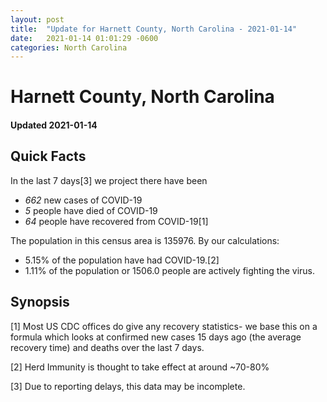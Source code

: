 ```yaml
---
layout: post
title:  "Update for Harnett County, North Carolina - 2021-01-14"
date:   2021-01-14 01:01:29 -0600
categories: North Carolina
---
```


# Harnett County, North Carolina
#### Updated 2021-01-14

## Quick Facts

In the last 7 days[3] we project there have been
- *662* new cases of COVID-19
- *5* people have died of COVID-19
- *64* people have recovered from COVID-19[1]

The population in this census area is 135976. By our calculations:
- 5.15% of the population have had COVID-19.[2]
- 1.11% of the population or 1506.0 people are actively fighting the virus.

## Synopsis




[1] Most US CDC offices do give any recovery statistics- we base this on a formula which looks at confirmed new cases
15 days ago (the average recovery time) and deaths over the last 7 days.

[2] Herd Immunity is thought to take effect at around ~70-80%

[3] Due to reporting delays, this data may be incomplete.
 
    